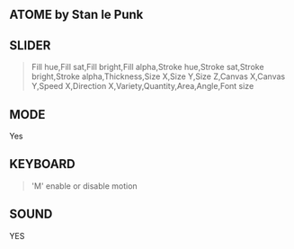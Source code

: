 ATOME by Stan le Punk
--
SLIDER
--
> Fill hue,Fill sat,Fill bright,Fill alpha,Stroke hue,Stroke sat,Stroke bright,Stroke alpha,Thickness,Size X,Size Y,Size Z,Canvas X,Canvas Y,Speed X,Direction X,Variety,Quantity,Area,Angle,Font size

MODE
--
Yes

KEYBOARD
--
>'M' enable or disable motion

SOUND
--
YES